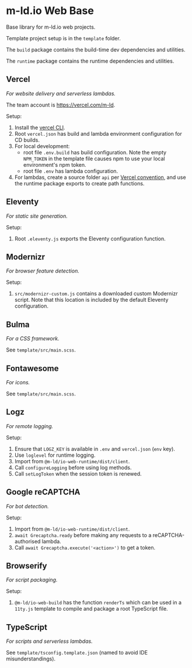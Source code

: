 # m-ld.io Web Base
Base library for m-ld.io web projects.

Template project setup is in the `template` folder.

The `build` package contains the build-time dev dependencies and utilities.

The `runtime` package contains the runtime dependencies and utilities.

## Vercel
*For website delivery and serverless lambdas.*

The team account is https://vercel.com/m-ld.

Setup:
1. Install the [vercel CLI](https://vercel.com/download).
1. Root `vercel.json` has build and lambda environment configuration for CD builds.
1. For local development:
   - root file `.env.build` has build configuration.
     Note the empty `NPM_TOKEN` in the template file causes npm to use your local environment's npm token.
   - root file `.env` has lambda configuration.
1. For lambdas, create a source folder `api` per [Vercel convention](https://vercel.com/docs/serverless-functions/introduction),
   and use the runtime package exports to create path functions.

## Eleventy
*For static site generation.*

Setup:
1. Root `.eleventy.js` exports the Eleventy configuration function.

## Modernizr
*For browser feature detection.*

Setup:
1. `src/modernizr-custom.js` contains a downloaded custom Modernizr script.
   Note that this location is included by the default Eleventy configuration.

## Bulma
*For a CSS framework.*

See `template/src/main.scss`.

## Fontawesome
*For icons.*

See `template/src/main.scss`.

## Logz
*For remote logging.*

Setup:
1. Ensure that `LOGZ_KEY` is available in `.env` and `vercel.json` (`env` key).
1. Use `loglevel` for runtime logging.
1. Import from `@m-ld/io-web-runtime/dist/client`.
1. Call `configureLogging` before using log methods.
1. Call `setLogToken` when the session token is renewed.

## Google reCAPTCHA
*For bot detection.*

Setup:
1. Import from `@m-ld/io-web-runtime/dist/client`.
1. `await Grecaptcha.ready` before making any requests to a reCAPTCHA-authorised lambda.
1. Call `await Grecaptcha.execute('<action>')` to get a token.

## Browserify
*For script packaging.*

Setup:
1. `@m-ld/io-web-build` has the function `renderTs` which can be used in a `11ty.js` template
   to compile and package a root TypeScript file.

## TypeScript
*For scripts and serverless lambdas.*

See `template/tsconfig.template.json` (named to avoid IDE misunderstandings).
